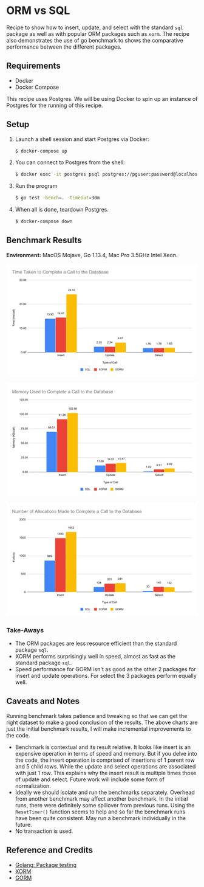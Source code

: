 # ORM vs SQL

Recipe to show how to insert, update, and select with the standard `sql` package as well as with popular ORM packages such as `xorm`. The recipe also demonstrates the use of go benchmark to shows the comparative performance between the different packages. 

## Requirements

* Docker
* Docker Compose

This recipe uses Postgres. We will be using Docker to spin up an instance of Postgres for the running of this recipe.

## Setup

1. Launch a shell session and start Postgres via Docker:

   ```bash
   $ docker-compose up
   ```

1. You can connect to Postgres from the shell:

   ```bash
   $ docker exec -it postgres psql postgres://pguser:password@localhost/db
   ```

1. Run the program

   ```bash
   $ go test -bench=. -timeout=30m
   ```

1. When all is done, teardown Postgres.

   ```bash
   $ docker-compose down
   ```

## Benchmark Results

**Environment:** MacOS Mojave, Go 1.13.4, Mac Pro 3.5GHz Intel Xeon.

![Benchmark: Time taken to complete a call to the database](images/benchmark-speed.svg)

![Benchmark: Memory used to complete a call to the database](images/benchmark-memory.svg)

![Benchmark: Number of allocations made to complete a call to the database](images/benchmark-allocations.svg)

### Take-Aways

* The ORM packages are less resource efficient than the standard package `sql`.
* XORM performs surprisingly well in speed, almost as fast as the standard package `sql`.
* Speed performance for GORM isn't as good as the other 2 packages for insert and update operations. For select the 3 packages perform equally well.

## Caveats and Notes

Running benchmark takes patience and tweaking so that we can get the right dataset to make a good conclusion of the results. The above charts are just the initial benchmark results, I will make incremental improvements to the code.

* Benchmark is contextual and its result relative. It looks like insert is an expensive operation in terms of speed and memory. But if you delve into the code, the insert operation is comprised of insertions of 1 parent row and 5 child rows. While the update and select operations are associated with just 1 row. This explains why the insert result is multiple times those of update and select. Future work will include some form of normalization.
* Ideally we should isolate and run the benchmarks separately. Overhead from another benchmark may affect another benchmark. In the initial runs, there were definitely some spillover from previous runs. Using the `ResetTimer()` function seems to help and so far the benchmark runs have been quite consistent. May run a benchmark individually in the future.
* No transaction is used.

## Reference and Credits

* [Golang: Package testing](https://golang.org/pkg/testing/)
* [XORM](https://xorm.io/)
* [GORM](https://gorm.io/)
